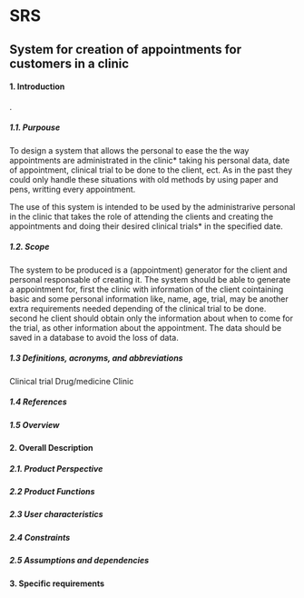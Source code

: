 # SRS
## System for creation of appointments for customers in a clinic
#### 1. Introduction
.
##### 1.1. Purpouse
To design a system that allows the personal to ease the the way appointments are administrated in the clinic* taking his personal data, date of appointment, clinical trial to be done to the client, ect. As in the past they could only handle these situations with old methods by using paper and pens, writting every appointment.

The use of this system is intended to be used by the administrarive personal in the clinic that takes the role of attending the clients and creating the appointments and doing their desired clinical trials* in the specified date.
##### 1.2. Scope
The system to be produced is a (appointment) generator for the client and personal responsable of creating it.
The system should be able to generate a appointment for, first the clinic with information of the client cointaining basic and some personal information like, name, age, trial, may be another extra requirements needed depending of the clinical trial to be done. second he client should obtain only the information about when to come for the trial, as other information about the appointment.
The data should be saved in a database to avoid the loss of data.

##### 1.3	Definitions, acronyms, and abbreviations
Clinical trial
Drug/medicine
Clinic
##### 1.4	References 
##### 1.5	Overview
#### 2. Overall Description
##### 2.1. Product Perspective
##### 2.2	Product Functions
##### 2.3	User characteristics
##### 2.4	Constraints
##### 2.5	Assumptions and dependencies
#### 3.	Specific requirements
